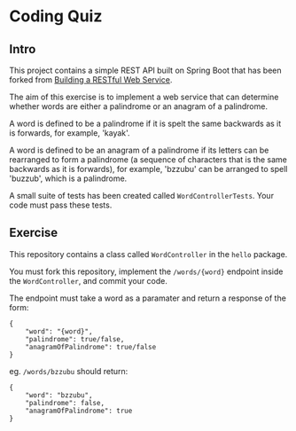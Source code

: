 # Coding Quiz

## Intro
This project contains a simple REST API built on Spring Boot that has been forked from [Building a RESTful Web Service](https://spring.io/guides/gs/rest-service/).

The aim of this exercise is to implement a web service that can determine whether words are either a palindrome or an anagram of a palindrome.

A word is defined to be a palindrome if it is spelt the same backwards as it is forwards, for example, 'kayak'.

A word is defined to be an anagram of a palindrome if its letters can be rearranged to form a palindrome (a sequence of characters that is the same backwards as it is forwards), for example, 'bzzubu' can be arranged to spell 'buzzub', which is a palindrome.

A small suite of tests has been created called `WordControllerTests`. Your code must pass these tests.

## Exercise
This repository contains a class called `WordController` in the `hello` package.

You must fork this repository, implement the `/words/{word}` endpoint inside the `WordController`, and commit your code.

The endpoint must take a word as a paramater and return a response of the form:
```
{
    "word": "{word}",
    "palindrome": true/false,
    "anagramOfPalindrome": true/false
}
```

eg.
`/words/bzzubu` should return:
```
{
    "word": "bzzubu",
    "palindrome": false,
    "anagramOfPalindrome": true
}
```